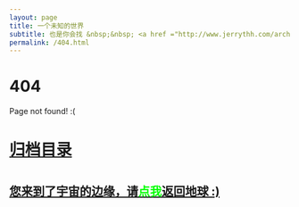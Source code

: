 ```yaml
---
layout: page
title: 一个未知的世界
subtitle: 也是你会找 &nbsp;&nbsp; <a href ="http://www.jerrythh.com/arch.html">架构</a>&nbsp;&nbsp; <a href ="http://www.jerrythh.com/life.html">生活故事</a>&nbsp;&nbsp; <a href ="http://www.jerrythh.com/jvm.html">JVM</a>&nbsp;&nbsp; <a href ="http://www.jerrythh.com/spring-boot.html">Spring Boot</a>&nbsp;&nbsp; <a href ="http://www.jerrythh.com/spring-cloud.html">Spring Cloud</a>
permalink: /404.html
---
```


# 404

Page not found! :(

<h1><a href ="http://www.jerrythh.com/archives.html">归档目录</a><h1>

<h2><a href="http://www.jerrythh.com/archives.html">您来到了宇宙的边缘，请<span style="color:#00FF00">点我</span>返回地球 :)</a></h2>
